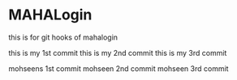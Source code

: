 # MAHALogin
this is for git hooks  of mahalogin


this is my 1st commit
this is my 2nd commit
this is my 3rd commit

mohseens 1st commit
mohseen 2nd commit
mohseen 3rd commit






